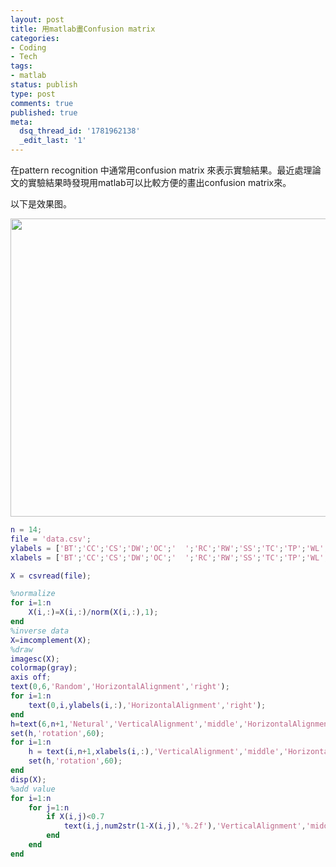 ```yaml
---
layout: post
title: 用matlab畫Confusion matrix
categories:
- Coding
- Tech
tags:
- matlab
status: publish
type: post
comments: true
published: true
meta:
  dsq_thread_id: '1781962138'
  _edit_last: '1'
---
```

在pattern recognition 中通常用confusion matrix 來表示實驗結果。最近處理論文的實驗結果時發現用matlab可以比較方便的畫出confusion matrix來。

以下是效果图。

<img class="aligncenter" alt="" src="http://farm8.staticflickr.com/7364/9303955419_9aafcbf1c2_o.png" width="584" height="477" />

```matlab
n = 14;
file = 'data.csv';
ylabels = ['BT';'CC';'CS';'DW';'OC';'  ';'RC';'RW';'SS';'TC';'TP';'WL';'WC';'WW'];
xlabels = ['BT';'CC';'CS';'DW';'OC';'  ';'RC';'RW';'SS';'TC';'TP';'WL';'WC';'WW'];

X = csvread(file);

%normalize
for i=1:n
    X(i,:)=X(i,:)/norm(X(i,:),1);
end
%inverse data
X=imcomplement(X);
%draw
imagesc(X);
colormap(gray);
axis off;
text(0,6,'Random','HorizontalAlignment','right');
for i=1:n
    text(0,i,ylabels(i,:),'HorizontalAlignment','right');
end
h=text(6,n+1,'Netural','VerticalAlignment','middle','HorizontalAlignment','right');
set(h,'rotation',60);
for i=1:n
    h = text(i,n+1,xlabels(i,:),'VerticalAlignment','middle','HorizontalAlignment','right');
    set(h,'rotation',60);
end
disp(X);
%add value
for i=1:n
    for j=1:n
        if X(i,j)<0.7
            text(i,j,num2str(1-X(i,j),'%.2f'),'VerticalAlignment','middle','HorizontalAlignment','center','color','white');
        end
    end
end
```